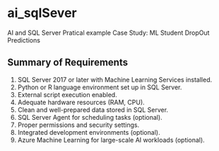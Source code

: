# ai_sqlSever
AI and SQL Server Pratical example
Case Study: ML Student DropOut Predictions


## Summary of Requirements
  1. SQL Server 2017 or later with Machine Learning Services installed.
  2. Python or R language environment set up in SQL Server.
  3. External script execution enabled.
  4. Adequate hardware resources (RAM, CPU).
  5. Clean and well-prepared data stored in SQL Server.
  6. SQL Server Agent for scheduling tasks (optional).
  7. Proper permissions and security settings.
  8. Integrated development environments (optional).
  9. Azure Machine Learning for large-scale AI workloads (optional).
